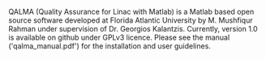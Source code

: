 QALMA (Quality Assurance for Linac with Matlab) is a Matlab based open source software developed at Florida Atlantic University by M. Mushfiqur Rahman under supervision of Dr. Georgios Kalantzis. Currently, version 1.0 is available on github under GPLv3 licence. Please see the manual ('qalma_manual.pdf') for the installation and user guidelines. 